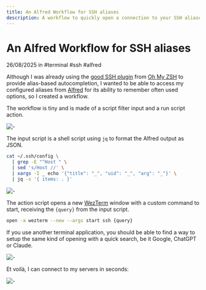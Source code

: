 ```yaml
---
title: An Alfred Workflow for SSH aliases
description: A workflow to quickly open a connection to your SSH aliases
---
```


# An Alfred Workflow for SSH aliases

<MetaInfo class="block">26/08/2025 in #terminal #ssh #alfred</MetaInfo>

Although I was already using the [good SSH plugin](https://github.com/ohmyzsh/ohmyzsh/blob/master/plugins/ssh/README.md) from [Oh My ZSH](https://ohmyz.sh/) to provide alias-based autocompletion, I wanted to be able to access my configured aliases from [Alfred](https://alfred.app/) for its ability to remember often used options, so I created a workflow.

The workflow is tiny and is made of a script filter input and a run script action.

![-](/2025/08/26/alfred-ssh.png)

The input script is a shell script using `jq` to format the Alfred output as JSON.

```sh
cat ~/.ssh/config \
  | grep -E "^Host " \
  | sed 's/Host //' \
  | xargs -I _ echo '{"title": "_", "uid": "_", "arg": "_"}' \
  | jq -s '{ items: . }'
```

![-](/2025/08/26/alfred-ssh-input.png)

The action script opens a new [WezTerm](https://wezterm.org/) window with a custom command to start, receiving the `{query}` from the input script.

```sh
open -a wezterm --new --args start ssh {query}
```

If you use another terminal application, you should be able to find a way to setup the same kind of opening with a quick search, be it Google, ChatGPT or Claude.

![-](/2025/08/26/alfred-ssh-action.png)

Et voilà, I can connect to my servers in seconds:

<div style="max-width: 36em; margin: auto;">

![-](/2025/08/26/alfred-ssh-result.png)

</div>
